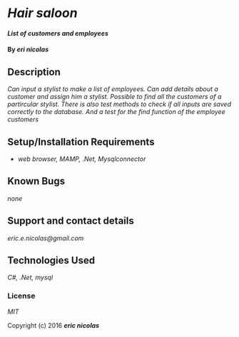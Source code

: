 # _Hair saloon_

#### _List of customers and employees_

#### By _eri nicolas_

## Description

_Can input a stylist to make a list of employees. Can add details about a customer and assign him a stylist.
Possible to find all the customers of a partircular stylist.
There is also test methods to check if all inputs are saved correctly to the database. And a test for the find function of the employee customers_

## Setup/Installation Requirements

* _web browser, MAMP, .Net, Mysqlconnector_


## Known Bugs

_none_

## Support and contact details

_eric.e.nicolas@gmail.com_

## Technologies Used

_C#, .Net, mysql_

### License

*MIT*

Copyright (c) 2016 **_eric nicolas_**